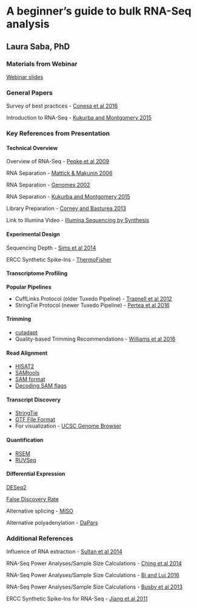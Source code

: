 # **A beginner’s guide to bulk RNA-Seq analysis** 

## Laura Saba, PhD

### Materials from Webinar

[Webinar slides](BeginnersRNASeq_webinar.pdf)

### General Papers
Survey of best practices - [Conesa et al 2016](https://genomebiology.biomedcentral.com/articles/10.1186/s13059-016-0881-8)

Introduction to RNA-Seq - [Kukurba and Montgomery 2015](http://cshprotocols.cshlp.org/content/early/2015/04/11/pdb.top084970.full.pdf+html)

### Key References from Presentation

#### Technical Overview

Overview of RNA-Seq - [Pepke et al 2009](http://www.nature.com/nmeth/journal/v6/n11s/full/nmeth.1371.html)

RNA Separation - [Mattick & Makunin 2006](https://academic.oup.com/hmg/article-lookup/doi/10.1093/hmg/ddl046)

RNA Separation - [Genomes 2002](https://www.ncbi.nlm.nih.gov/books/NBK21121/)

RNA Separation - [Kukurba and Montgomery 2015](http://cshprotocols.cshlp.org/content/early/2015/04/11/pdb.top084970.full.pdf+html)

Library Preparation - [Corney and Basturea 2013](https://www.labome.com/method/RNA-seq-Using-Next-Generation-Sequencing.html)

Link to Illumina Video - [Illumina Sequencing by Synthesis](https://www.youtube.com/watch?annotation_id=annotation_1533942809&feature=iv&src_vid=HMyCqWhwB8E&v=fCd6B5HRaZ8)

#### Experimental Design
Sequencing Depth - [Sims et al 2014](http://www.nature.com/nrg/journal/v15/n2/full/nrg3642.html)

ERCC Synthetic Spike-Ins - [ThermoFisher](https://www.thermofisher.com/order/catalog/product/4456740)

#### Transcriptome Profiling
**Popular Pipelines**

* CuffLinks Protocol (older Tuxedo Pipeline) - [Trapnell et al 2012](http://www.nature.com/nprot/journal/v7/n3/full/nprot.2012.016.html)
* StringTie Protocol (newer Tuxedo Pipeline) - [Pertea et al 2016](http://www.nature.com/nprot/journal/v11/n9/full/nprot.2016.095.html)

#### Trimming
* [cutadapt](http://cutadapt.readthedocs.io/en/stable/index.html)
* Quality-based Trimming Recommendations - [Williams et al 2016](https://bmcbioinformatics.biomedcentral.com/articles/10.1186/s12859-016-0956-2)

#### Read Alignment
* [HISAT2](https://ccb.jhu.edu/software/hisat2/index.shtml)
* [SAMtools](http://www.htslib.org/)
* [SAM format](https://samtools.github.io/hts-specs/SAMv1.pdf)
* [Decoding SAM flags](https://broadinstitute.github.io/picard/explain-flags.html)

#### Transcript Discovery
* [StringTie](https://ccb.jhu.edu/software/stringtie/)
* [GTF File Format](http://mblab.wustl.edu/GTF2.html)
* For visualization - [UCSC Genome Browser](http://genome.ucsc.edu/index.html)

#### Quantification
* [RSEM](https://deweylab.github.io/RSEM/)
* [RUVSeq](https://bioconductor.org/packages/release/bioc/html/RUVSeq.html)

#### Differential Expression
[DESeq2](https://bioconductor.org/packages/release/bioc/html/DESeq2.html)

[False Discovery Rate](https://www.jstor.org/stable/2346101?seq=1#page_scan_tab_contents)

Alternative splicing - [MISO](https://miso.readthedocs.io/en/fastmiso/)

Alternative polyadenylation - [DaPars](https://github.com/ZhengXia/dapars)

### Additional References
Influence of RNA extraction - [Sultan et al 2014](http://bmcgenomics.biomedcentral.com/articles/10.1186/1471-2164-15-675)

RNA-Seq Power Analyses/Sample Size Calculations - [Ching et al 2014](http://rnajournal.cshlp.org/content/early/2014/09/22/rna.046011.114)

RNA-Seq Power Analyses/Sample Size Calculations - [Bi and Lui 2016](https://bmcbioinformatics.biomedcentral.com/articles/10.1186/s12859-016-0994-9)

RNA-Seq Power Analyses/Sample Size Calculations - [Busby et al 2013](https://academic.oup.com/bioinformatics/article-lookup/doi/10.1093/bioinformatics/btt015)

ERCC Synthetic Spike-Ins for RNA-Seq - [Jiang et al 2011](http://genome.cshlp.org/content/21/9/1543.long)

